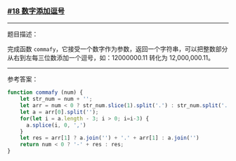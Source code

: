 ### [#18 数字添加逗号](http://scriptoj.mangojuice.top/problems/18)

----
题目描述：

完成函数 `commafy`，它接受一个数字作为参数，返回一个字符串，可以把整数部分从右到左每三位数添加一个逗号，如：12000000.11 转化为 12,000,000.11。

----
参考答案：

```js
function commafy (num) {
    let str_num = num + '';
    let arr = num < 0 ? str_num.slice(1).split('.') : str_num.split('.');
    let a = arr[0].split('');
    for(let i = a.length - 3; i > 0; i=i-3) {
      a.splice(i, 0, ',')  
    }
    let res = arr[1] ? a.join('') + '.' + arr[1] : a.join('')
    return num < 0 ? '-' + res : res;
}
```
